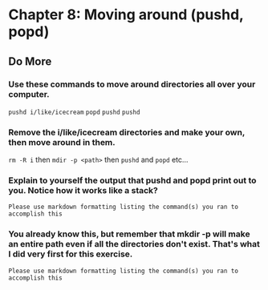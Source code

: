 
# Chapter 8: Moving around (pushd, popd)

## Do More

### Use these commands to move around directories all over your computer.

`pushd i/like/icecream`
`popd`
`pushd`
`pushd`

    
### Remove the i/like/icecream directories and make your own, then move around in them.

`rm -R i` then `mdir -p <path>` then `pushd` and `popd` etc…
    
### Explain to yourself the output that pushd and popd print out to you. Notice how it works like a stack?

    Please use markdown formatting listing the command(s) you ran to accomplish this

### You already know this, but remember that mkdir -p will make an entire path even if all the directories don't exist. That's what I did very first for this exercise.

    Please use markdown formatting listing the command(s) you ran to accomplish this
    

